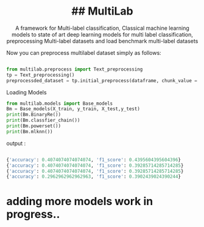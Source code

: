 <h1 align="center"> ## MultiLab</h1>
<p align="center">A framework for Multi-label classification, Classical machine learning models to state of art deep learning models for multi label classification, preprocessing Multi-label datasets and load benchmark multi-label datasets</p>


Now you can preprocess multilabel dataset simply as follows:
```python

from multilab.preprocess import Text_preprocessing
tp = Text_preprocessing()
preprocessded_dataset = tp.initial_preprocess(dataframe, chunk_value = 5)

```

Loading Models


```python
from multilab.models import Base_models
Bm = Base_models(X_train, y_train, X_test,y_test)
print(Bm.BinaryRe())
print(Bm.classfier_chain())
print(Bm.powerset())
print(Bm.mlknn())
```

output :

```python

{'accuracy': 0.4074074074074074, 'f1_score': 0.4395604395604396}
{'accuracy': 0.4074074074074074, 'f1_score': 0.39285714285714285}
{'accuracy': 0.4074074074074074, 'f1_score': 0.39285714285714285}
{'accuracy': 0.2962962962962963, 'f1_score': 0.3902439024390244}
```
# adding more models work in progress..
